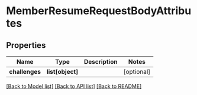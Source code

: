 # MemberResumeRequestBodyAttributes

## Properties
Name | Type | Description | Notes
------------ | ------------- | ------------- | -------------
**challenges** | **list[object]** |  | [optional] 

[[Back to Model list]](../README.md#documentation-for-models) [[Back to API list]](../README.md#documentation-for-api-endpoints) [[Back to README]](../README.md)


